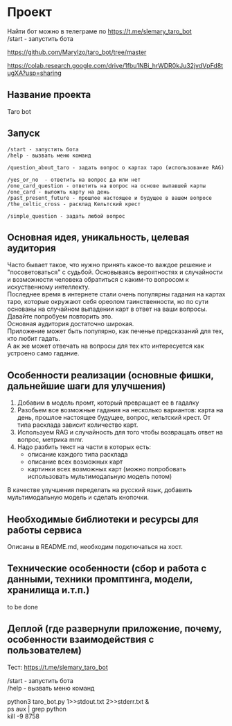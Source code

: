 # Проект

Найти бот можно в телеграме по https://t.me/slemary_taro_bot    
/start - запустить бота   

https://github.com/MaryIzo/taro_bot/tree/master   

https://colab.research.google.com/drive/1fbu1NBi_hrWDR0kJu32jvdVpFd8tugXA?usp=sharing   

## Название проекта

Taro bot

## Запуск   

    /start - запустить бота
    /help - вызвать меню команд
    
    /question_about_taro - задать вопрос о картах таро (использование RAG)
    
    /yes_or_no  - ответить на вопрос да или нет
    /one_card_question - ответить на вопрос на основе выпавшей карты
    /one_card - выложть карту на день 
    /past_present_future - прошлое настоящее и будущее в вашем вопросе   
    /the_celtic_cross - расклад Кельтский крест   
    
    /simple_question - задать любой вопрос   


## Основная идея, уникальность, целевая аудитория

Часто бывает такое, что нужно принять какое-то важдое решение и "посоветоваться" с судьбой. Основываясь вероятностях и случайности и возможности человека обратиться с каким-то вопросом к искуственному интеллекту.  
Последнее время в интернете стали очень популярны гадания на картах таро, которые окружают себя ореолом таинственности, но по сути основаны на случайном выпадении карт в ответ на ваши вопросы.   
Давайте попробуем повторить это.  
Основная аудитория достаточно широкая.   
Приложение может быть популярно, как печенье предсказаний для тех, кто любит гадать.    
А ак же может отвечать на вопросы для тех кто интересуется как устроено само гадание.   
    
## Особенности реализации (основные фишки, дальнейшие шаги для улучшения)

1.  Добавим в модель промт, который превращает ее в гадалку
2.  Разобьем все возможные гадания на несколько вариантов: карта на день, прошлое настоящее будущее, вопрос, кельтский крест. От типа расклада зависит количество карт.    
3.  Используем RAG и случайность для того чтобы возвращать ответ на вопрос, метрика mmr.  
4.  Надо разбить текст на части в которых есть:
     - описание каждого типа расклада
     - описание всех возможных карт
     - картинки всех возможных карт (можно попробовать использовать мультимодальную модель потом)

В качестве улучшения переделать на русский язык, добавить мультимодальную модель и сделать кнопочки.

## Необходимые библиотеки и ресурсы для работы сервиса

Описаны в README.md, необходим подключаться на хост.   

## Технические особенности (сбор и работа с данными, техники промптинга, модели, хранилища и.т.п.)

to be done  

## Деплой (где развернули приложение, почему, особенности взаимодействия с пользователем)
Тест: https://t.me/slemary_taro_bot      

/start - запустить бота   
/help - вызвать меню команд   
    
python3 taro_bot.py 1>>stdout.txt 2>>stderr.txt &     
ps aux | grep python    
kill -9 8758   